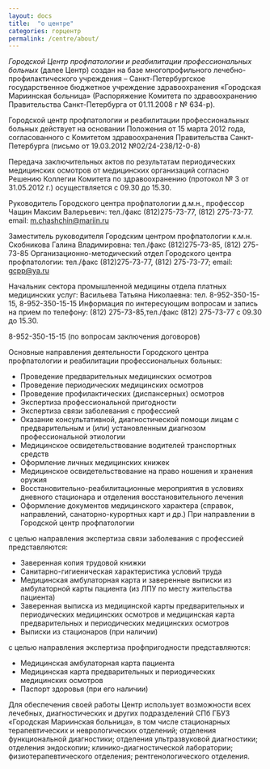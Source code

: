 ```yaml
---
layout: docs
title:  "о центре"
categories: горцентр
permalink: /centre/about/
---
```

*Городской Центр профпатологии и реабилитации профессиональных больных* (далее Центр) создан на базе многопрофильного лечебно-профилактического учреждения – Санкт-Петербургское государственное бюджетное учреждение здравоохранения «Городская Мариинская больница» (Распоряжение Комитета по здравоохранению Правительства Санкт-Петербурга от 01.11.2008 г № 634-р).

Городской центр профпатологии и реабилитации профессиональных больных действует на основании Положения от 15 марта 2012 года, согласованного с Комитетом здравоохранения Правительства Санкт-Петербурга (письмо от 19.03.2012 №02/24-238/12-0-8)

Передача заключительных актов по результатам периодических медицинских осмотров от медицинских организаций согласно Решению Коллегии Комитета по здравоохранению (протокол № 3 от 31.05.2012 г.) осуществляется с 09.30 до 15.30.

Руководитель Городского центра профпатологии д.м.н., профессор Чащин Максим Валерьевич: тел./факс (812)275-73-77, (812) 275-73-77. email: m.chashchin@mariin.ru

Заместитель руководителя  Городским центром профпатологии к.м.н. Скобникова Галина Владимировна: тел./факс (812)275-73-85, (812) 275-73-85
Организационно-методический отдел Городского центра профпатологии: тел./факс (812)275-73-77, (812) 275-73-77; email: gcpp@ya.ru


Начальник сектора промышленной медицины отдела платных медицинских услуг: Васильева Татьяна Николаевна: тел. 8-952-350-15-15, 8-952-350-15-15
Информация по интересующим вопросам и запись на прием по телефону: (812) 275-73-85,тел./факс (812) 275-73-77 с 09.30 до 15.30.

8-952-350-15-15 (по вопросам заключения договоров)

Основные направления деятельности Городского центра профпатологии и реабилитации профессиональных больных:
* Проведение предварительных медицинских осмотров
* Проведение периодических медицинских осмотров
* Проведение профилактических (диспансерных) осмотров
* Экспертиза профессиональной пригодности
* Экспертиза связи заболевания с профессией
* Оказание консультативной, диагностической помощи лицам с предварительным и (или) установленным диагнозом профессиональной этиологии
* Медицинское освидетельствование водителей транспортных средств
* Оформление личных медицинских книжек
* Медицинское освидетельствование на право ношения и хранения оружия
* Восстановительно-реабилитационные мероприятия в условиях дневного стационара и отделения восстановительного лечения
* Оформление документов медицинского характера (справок, направлений, санаторно-курортных карт и др.) При направлении в Городской центр профпатологии 

с целью направления экспертиза связи заболевания с профессией представляются:
 * Заверенная копия трудовой книжки
 * Санитарно-гигиеническая характеристика условий труда
 * Медицинская амбулаторная карта и заверенные выписки из амбулаторной карты пациента (из ЛПУ по месту жительства пациента)
 * Заверенная выписка из медицинской карты предварительных и периодических медицинских осмотров и медицинская карта предварительных и периодических медицинских осмотров
 * Выписки из стационаров (при наличии)

с целью направления экспертиза профпригодности представляются:
 * Медицинская амбулаторная карта пациента
 * Медицинская карта предварительных и периодических медицинских осмотров
 * Паспорт здоровья (при его наличии)

Для обеспечения своей работы Центр использует возможности всех лечебных, диагностических и других подразделений СПб ГБУЗ «Городская Мариинская больница», в том числе стационарных терапевтических и неврологических отделений; отделения функциональной диагностики; отделения ультразвуковой диагностики; отделения эндоскопии; клинико-диагностической лаборатории; физиотерапевтического отделения; рентгенологического отделения.
